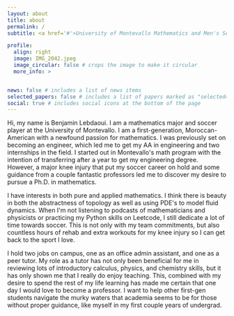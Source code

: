 ```yaml
---
layout: about
title: about
permalink: /
subtitle: <a href='#'>University of Montevallo Mathematics and Men's Soccer</a>. lebdaouib@gmail.com

profile:
  align: right
  image: IMG_2042.jpeg
  image_circular: false # crops the image to make it circular
  more_info: >


news: false # includes a list of news items
selected_papers: false # includes a list of papers marked as "selected={true}"
social: true # includes social icons at the bottom of the page
---
```


Hi, my name is Benjamin Lebdaoui. I am a mathematics major and soccer player at the University of Montevallo. I am a first-generation, Moroccan-American with a newfound passion for mathematics. I was previously set on becoming an engineer, which led me to get my AA in engineering and two internships in the field. I started out in Montevallo's math program with the intention of transferring after a year to get my engineering degree. However, a major knee injury that put my soccer career on hold and some guidance from a couple fantastic professors led me to discover my desire to pursue a Ph.D. in mathematics.

I have interests in both pure and applied mathematics. I think there is beauty in both the abstractness of topology as well as using PDE's to model fluid dynamics. When I'm not listening to podcasts of mathematicians and physicists or practicing my Python skills on Leetcode, I still dedicate a lot of time towards soccer. This is not only with my team commitments, but also countless hours of rehab and extra workouts for my knee injury so I can get back to the sport I love. 

I hold two jobs on campus, one as an office admin assistant, and one as a peer tutor. My role as a tutor has not only been beneficial for me in reviewing lots of introductory calculus, physics, and chemistry skills, but it has only shown me that I really do enjoy teaching. This, combined with my desire to spend the rest of my life learning has made me certain that one day I would love to become a professor. I want to help other first-gen students navigate the murky waters that academia seems to be for those without proper guidance, like myself in my first couple years of undergrad.
